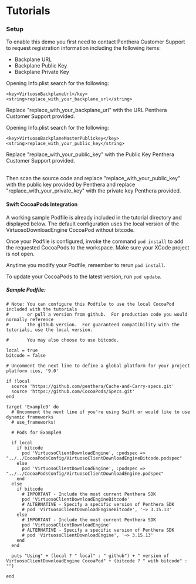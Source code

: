 Tutorials
=======================================

### Setup
To enable this demo you first need to contact Penthera Customer Support to request registration information including the following items:

* Backplane URL
* Backplane Public Key
* Backplane Private Key

Opening Info.plist search for the following:</br>

	<key>VirtuosoBackplaneUrl</key>
	<string>replace_with_your_backplane_url</string>

Replace "replace_with_your_backplane_url" with the URL Penthera Customer Support provided. 
</br>

Opening Info.plist search for the following:</br>

	<key>VirtuosoBackplaneMasterPublickey</key>
	<string>replace_with_your_public_key</string>

Replace "replace_with_your_public_key" with the Public Key Penthera Customer Support provided. 

</br>
Then scan the source code and replace "replace_with_your_public_key" with the public key provided by Penthera and replace "replace_with_your_private_key" with the private key Penthera provided. 

</br>


#### Swift CocoaPods Integration

A working sample Podfile is already included in the tutorial directory and displayed below.  The default configuration uses the local version of the VirtuosoDownloadEngine CocoaPod without bitcode.

Once your Podfile is configured, invoke the command ```pod install``` to add the requested CocoaPods to the workspace.  Make sure your XCode project is not open.

Anytime you modify your Podfile, remember to rerun ```pod install```.

To update your CocoaPods to the latest version, run ```pod update```.

##### Sample Podfile:

    # Note: You can configure this Podfile to use the local CocoaPod included with the tutorials
    #       or pull a version from github.  For production code you would normally reference
    #       the github version.  For guaranteed compatibility with the tutorials, use the local version.

    #       You may also choose to use bitcode.

    local = true
    bitcode = false

    # Uncomment the next line to define a global platform for your project
    platform :ios, '9.0'

    if !local
      source 'https://github.com/penthera/Cache-and-Carry-specs.git'
      source 'https://github.com/CocoaPods/Specs.git'
    end

    target 'Example9' do
      # Uncomment the next line if you're using Swift or would like to use dynamic frameworks
      # use_frameworks!

      # Pods for Example9

      if local
        if bitcode
          pod 'VirtuosoClientDownloadEngine', :podspec => "../../CocoaPodsConfig/VirtuosoClientDownloadEngineBitcode.podspec"
        else
          pod 'VirtuosoClientDownloadEngine', :podspec => "../../CocoaPodsConfig/VirtuosoClientDownloadEngine.podspec"
        end
      else
        if bitcode
          # IMPORTANT - Include the most current Penthera SDK
          pod 'VirtuosoClientDownloadEngineBitcode'
          # ALTERNATIVE - Specify a specific version of Penthera SDK
          # pod 'VirtuosoClientDownloadEngineBitcode', '~> 3.15.13'
        else
          # IMPORTANT - Include the most current Penthera SDK
          pod 'VirtuosoClientDownloadEngine'
          # ALTERNATIVE - Specify a specific version of Penthera SDK
          # pod 'VirtuosoClientDownloadEngine', '~> 3.15.13'
        end
      end

      puts "Using" + (local ? " local" : " github") + " version of VirtuosoClientDownloadEngine CocoaPod" + (bitcode ? " with bitcode" : "") 

    end